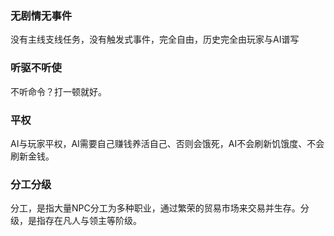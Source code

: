 ### 无剧情无事件
没有主线支线任务，没有触发式事件，完全自由，历史完全由玩家与AI谱写
### 听驱不听使
不听命令？打一顿就好。
### 平权
AI与玩家平权，AI需要自己赚钱养活自己、否则会饿死，AI不会刷新饥饿度、不会刷新金钱。
### 分工分级
分工，是指大量NPC分工为多种职业，通过繁荣的贸易市场来交易并生存。分级，是指存在凡人与领主等阶级。